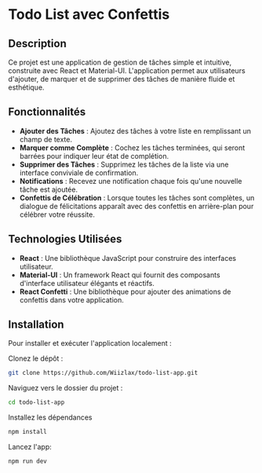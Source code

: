 # Todo List avec Confettis

## Description

Ce projet est une application de gestion de tâches simple et intuitive, construite avec React et Material-UI. L'application permet aux utilisateurs d'ajouter, de marquer et de supprimer des tâches de manière fluide et esthétique.

## Fonctionnalités

- **Ajouter des Tâches** : Ajoutez des tâches à votre liste en remplissant un champ de texte.
- **Marquer comme Complète** : Cochez les tâches terminées, qui seront barrées pour indiquer leur état de complétion.
- **Supprimer des Tâches** : Supprimez les tâches de la liste via une interface conviviale de confirmation.
- **Notifications** : Recevez une notification chaque fois qu'une nouvelle tâche est ajoutée.
- **Confettis de Célébration** : Lorsque toutes les tâches sont complètes, un dialogue de félicitations apparaît avec des confettis en arrière-plan pour célébrer votre réussite.

## Technologies Utilisées

- **React** : Une bibliothèque JavaScript pour construire des interfaces utilisateur.
- **Material-UI** : Un framework React qui fournit des composants d'interface utilisateur élégants et réactifs.
- **React Confetti** : Une bibliothèque pour ajouter des animations de confettis dans votre application.

## Installation

Pour installer et exécuter l'application localement :

Clonez le dépôt :
```bash
git clone https://github.com/Wiizlax/todo-list-app.git
```
Naviguez vers le dossier du projet :
```bash
cd todo-list-app
```
Installez les dépendances
```bash
npm install
```
Lancez l'app:
```bash
npm run dev
```

